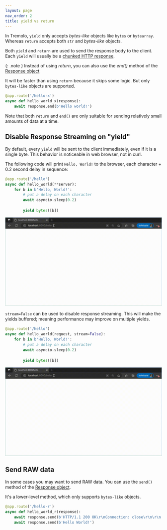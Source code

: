```yaml
---
layout: page
nav_order: 2
title: yield vs return
---
```


In Tremolo, `yield` only accepts *bytes-like* objects like `bytes` or `bytearray`. Whereas `return` accepts both `str` and *bytes-like* objects.

Both `yield` and `return` are used to send the response body to the client. Each `yield` will usually be a [chunked HTTP response](https://en.wikipedia.org/wiki/Chunked_transfer_encoding).

{: .note }
Instead of using *return*, you can also use the *end()* method of the [Response object](response.html)

It will be faster than using `return` because it skips some logic. But only `bytes-like` objects are supported.

```python
@app.route('/hello-x')
async def hello_world_x(response):
    await response.end(b'Hello world!')
```

Note that both `return` and `end()` are only suitable for sending relatively small amounts of data at a time.

## Disable Response Streaming on "yield"
By default, every `yield` will be sent to the client immediately, even if it is a single byte. This behavior is noticeable in web browser, not in curl.

The following code will print `Hello, World!` to the browser, each character + 0.2 second delay in sequence:

```python
@app.route('/hello')
async def hello_world(**server):
    for b in b'Hello, World!':
        # put a delay on each character
        await asyncio.sleep(0.2)

        yield bytes([b])
```

![Tremolo yield stream=True](https://raw.githubusercontent.com/nggit/tremolo-docs/main/assets/images/tremolo-yield-stream-true.gif)

`stream=False` can be used to disable response streaming. This will make the yields buffered; meaning performance may improve on multiple yields.

```python
@app.route('/hello')
async def hello_world(request, stream=False):
    for b in b'Hello, World!':
        # put a delay on each character
        await asyncio.sleep(0.2)

        yield bytes([b])
```

![Tremolo yield stream=False](https://raw.githubusercontent.com/nggit/tremolo-docs/main/assets/images/tremolo-yield-stream-false.gif)

## Send RAW data
In some cases you may want to send RAW data. You can use the `send()` method of the [Response object](response.html).

It's a lower-level method, which only supports `bytes-like` objects.

```python
@app.route('/hello-r')
async def hello_world_r(response):
    await response.send(b'HTTP/1.1 200 OK\r\nConnection: close\r\n\r\n')
    await response.send(b'Hello World!')
```

